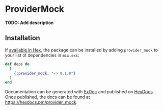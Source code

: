 # ProviderMock

**TODO: Add description**

## Installation

If [available in Hex](https://hex.pm/docs/publish), the package can be installed
by adding `provider_mock` to your list of dependencies in `mix.exs`:

```elixir
def deps do
  [
    {:provider_mock, "~> 0.1.0"}
  ]
end
```

Documentation can be generated with [ExDoc](https://github.com/elixir-lang/ex_doc)
and published on [HexDocs](https://hexdocs.pm). Once published, the docs can
be found at <https://hexdocs.pm/provider_mock>.


